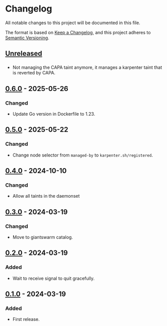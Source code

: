 # Changelog

All notable changes to this project will be documented in this file.

The format is based on [Keep a Changelog](https://keepachangelog.com/en/1.0.0/),
and this project adheres to [Semantic Versioning](https://semver.org/spec/v2.0.0.html).

## [Unreleased]

###

- Not managing the CAPA taint anymore, it manages a karpenter taint that is reverted by CAPA.

## [0.6.0] - 2025-05-26

### Changed

- Update Go version in Dockerfile to 1.23.

## [0.5.0] - 2025-05-22

### Changed

- Change node selector from `managed-by` to `karpenter.sh/registered`.

## [0.4.0] - 2024-10-10

### Changed

- Allow all taints in the daemonset

## [0.3.0] - 2024-03-19

### Changed

- Move to giantswarm catalog.

## [0.2.0] - 2024-03-19

### Added

- Wait to receive signal to quit gracefully.

## [0.1.0] - 2024-03-19

### Added

- First release.

[Unreleased]: https://github.com/giantswarm/capa-karpenter-taint-remover/compare/v0.6.0...HEAD
[0.6.0]: https://github.com/giantswarm/capa-karpenter-taint-remover/compare/v0.5.0...v0.6.0
[0.5.0]: https://github.com/giantswarm/capa-karpenter-taint-remover/compare/v0.4.0...v0.5.0
[0.4.0]: https://github.com/giantswarm/capa-karpenter-taint-remover/compare/v0.3.0...v0.4.0
[0.3.0]: https://github.com/giantswarm/capa-karpenter-taint-remover/compare/v0.2.0...v0.3.0
[0.2.0]: https://github.com/giantswarm/capa-karpenter-taint-remover/compare/v0.1.0...v0.2.0
[0.1.0]: https://github.com/giantswarm/capa-karpenter-taint-remover/compare/v0.0.0...v0.1.0
